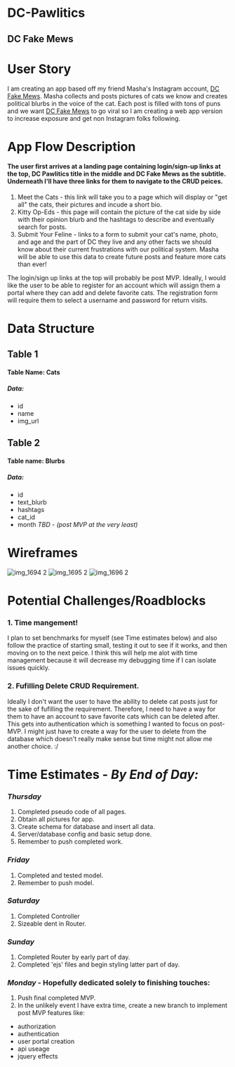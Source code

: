 # DC-Pawlitics
## **DC Fake Mews**

# User Story 
I am creating an app based off my friend Masha's Instagram account, [DC Fake Mews](https://www.instagram.com/dcfakemews/). Masha collects and posts pictures of cats we know and creates political blurbs in the voice of the cat. Each post is filled with tons of puns and we want [DC Fake Mews](https://www.instagram.com/dcfakemews/) to go viral so I am creating a web app version to increase exposure and get non Instagram folks following. 

# App Flow Description

 #### The user first arrives at a landing page containing login/sign-up links at the top, DC Pawlitics title in the middle and DC Fake Mews as the subtitle. Underneath I'll have three links for them to navigate to the CRUD peices. 
  1. Meet the Cats - this link will take you to a page which will display or "get all" the cats, their pictures and incude a short bio. 
  2. Kitty Op-Eds - this page will contain the picture of the cat side by side with their opinion blurb and the hashtags to describe and eventually search for posts. 
  3. Submit Your Feline - links to a form to submit your cat's name, photo, and age and the part of DC they live and any other facts we should know about their current frustrations with our political system. Masha will be able to use this data to create future posts and feature more cats than ever! 

The login/sign up links at the top will probably be post MVP. Ideally, I would like the user to be able to register for an account which will assign them a portal where they can add and delete favorite cats. The registration form will require them to select a username and password for return visits. 

# Data Structure 

## Table 1
#### Table Name: Cats
##### Data:
* id 
* name
* img_url 

## Table 2 
#### Table name: Blurbs
##### Data:
* id
* text_blurb
* hashtags
* cat_id
* month *TBD - (post MVP at the very least)*


# Wireframes

![img_1694 2](https://git.generalassemb.ly/storage/user/9780/files/0c7ea7c4-4345-11e8-9886-948df9e2eca1)
![img_1695 2](https://git.generalassemb.ly/storage/user/9780/files/2e3c209e-4345-11e8-8141-53efb931acae)
![img_1696 2](https://git.generalassemb.ly/storage/user/9780/files/35b34d7a-4345-11e8-972e-dbb0c35060cb)


# Potential Challenges/Roadblocks

### 1. Time mangement!
I plan to set benchmarks for myself (see Time estimates below) and also follow the practice of starting small, testing it out to see if it works, and then moving on to the next peice. I think this will help me alot with time management because it will decrease my debugging time if I can isolate issues quickly. 

### 2. Fufilling Delete CRUD Requirement. 
Ideally I don't want the user to have the ability to delete cat posts just for the sake of fufilling the requirement. Therefore, I need to have a way for them to have an account to save favorite cats which can be deleted after. This gets into authentication which is something I wanted to focus on post-MVP. I might just have to create a way for the user to delete from the database which doesn't really make sense but time might not allow me another choice. :/

# Time Estimates - *By End of Day:*
 ### *Thursday* 
 1. Completed pseudo code of all pages. 
 2. Obtain all pictures for app. 
 3. Create schema for database and insert all data. 
 4. Server/database config and basic setup done.
 5. Remember to push completed work. 
 ### *Friday*
1. Completed and tested model.
2. Remember to push model. 
 ### *Saturday* 
1. Completed Controller
2. Sizeable dent in Router.
 ### *Sunday*
 1. Completed Router by early part of day. 
 2. Completed 'ejs' files and begin styling latter part of day. 
 ### *Monday* - Hopefully dedicated solely to finishing touches: 
 1. Push final completed MVP. 
 2. In the unlikely event I have extra time, create a new branch to implement post MVP features like:
 * authorization
 * authentication
 * user portal creation
 * api useage 
 * jquery effects
